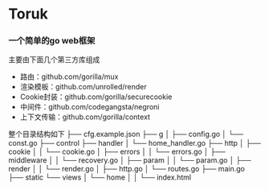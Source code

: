 # Toruk
### 一个简单的go web框架

主要由下面几个第三方库组成
* 路由：github.com/gorilla/mux
* 渲染模板：github.com/unrolled/render
* Cookie封装：github.com/gorilla/securecookie
* 中间件：github.com/codegangsta/negroni
* 上下文传输：github.com/gorilla/context

整个目录结构如下
├── cfg.example.json
├── g
│   ├── config.go
│   └── const.go
├── control
├── handler
│   └── home_handler.go
├── http
│   ├── cookie
│   │   └── cookie.go
│   ├── errors
│   │   └── errors.go
│   ├── middleware
│   │   └── recovery.go
│   ├── param
│   │   └── param.go
│   ├── render
│   │   └── render.go
│   ├── http.go
│   └── routes.go
├── main.go
├── static
└── views
│   └──  home
│   │   └── index.html

